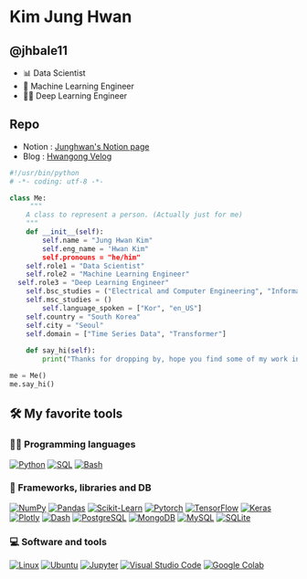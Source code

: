# Kim Jung Hwan
## @jhbale11
- 📊 Data Scientist
- 🧠 Machine Learning Engineer
- 👨‍💻 Deep Learning Engineer

## Repo
- Notion : [Junghwan's Notion page](https://jhbale11.notion.site/Hwan-e5f9b9deb2c74c65818d2b956f2be6df)
- Blog : [Hwangong Velog](https://velog.io/@jhbale11)

```python
#!/usr/bin/python
# -*- coding: utf-8 -*-

class Me:
     """
    A class to represent a person. (Actually just for me)
    """
    def __init__(self):
        self.name = "Jung Hwan Kim"
        self.eng_name = 'Hwan Kim"
        self.pronouns = "he/him"
	self.role1 = "Data Scientist"
	self.role2 = "Machine Learning Engineer"
  self.role3 = "Deep Learning Engineer"
	self.bsc_studies = ("Electrical and Computer Engineering", "Information Science and Culture","Seoul National University, SNU")
	self.msc_studies = ()
        self.language_spoken = ["Kor", "en_US"]
	self.country = "South Korea"
	self.city = "Seoul"
	self.domain = ["Time Series Data", "Transformer"]
				
    def say_hi(self):
        print("Thanks for dropping by, hope you find some of my work interesting. \n I'll be happy to connect with you on Social Media!")

me = Me()
me.say_hi()
```


## 🛠️ My favorite tools

### 👨‍💻 Programming languages

<p>
    <a href="https://github.com/search?q=user%3Apapaemman+language%3Apython"><img alt="Python" src="https://img.shields.io/badge/Python-3476ab.svg?logo=python&logoColor=ffd542"></a>
    <a href="https://github.com/search?q=user%3Apapaemman+language%3Asql"><img alt="SQL" src="https://custom-icon-badges.herokuapp.com/badge/SQL-025E8C.svg?logo=database&logoColor=white"></a>
    <a href="https://github.com/search?q=user%3Apapaemman+language%3Abash"><img alt="Bash" src="https://img.shields.io/badge/Bash-121011.svg?logo=gnu-bash&logoColor=white"></a>
</p>



### 🧰 Frameworks, libraries and DB

<p>
    <a href="https://numpy.org/"><img alt="NumPy" src="https://img.shields.io/badge/Numpy-4d77cf.svg?logo=numpy&logoColor=white"></a>
    <a href="https://pandas.pydata.org/"><img alt="Pandas" src="https://img.shields.io/badge/Pandas-150458.svg?logo=pandas&logoColor=white"></a>
    <a href="https://scikit-learn.org/stable/index.html"><img alt="Scikit-Learn" src="https://img.shields.io/badge/scikitlearn-3499cd.svg?logo=scikit-learn&logoColor=fa9b3b"></a>
    <a href="https://pytorch.org/"><img alt="Pytorch" src="https://img.shields.io/badge/Pytorch-Pytorch-red"></a>
    <a href="https://www.tensorflow.org/"><img alt="TensorFlow" src="https://img.shields.io/badge/TensorFlow-FF6F00.svg?logo=TensorFlow&logoColor=white"></a>
    <a href="https://keras.io/"><img alt="Keras" src="https://img.shields.io/badge/Keras-D00000.svg?logo=Keras&logoColor=white"></a>
    <a href="https://plotly.com/"><img alt="Plotly" src="https://img.shields.io/badge/Plotly-3c4c74.svg?logo=plotly&logoColor=white"></a>
    <a href="https://plotly.com/dash/"><img alt="Dash" src="https://img.shields.io/badge/Dash-9ca4bc.svg?logo=dash&logoColor=white"></a>
    <a href="https://www.postgresql.org/"><img alt="PostgreSQL" src ="https://img.shields.io/badge/PostgreSQL-316192.svg?logo=postgresql&logoColor=white"></a>
    <a href="https://www.mongodb.com/"><img alt="MongoDB" src ="https://img.shields.io/badge/MongoDB-4ea94b.svg?logo=mongodb&logoColor=white"></a>
    <a href="https://www.mysql.com/"><img alt="MySQL" src="https://img.shields.io/badge/MySQL-00f.svg?logo=mysql&logoColor=white"></a>
    <a href="https://www.sqlite.org/index.html"><img alt="SQLite" src ="https://img.shields.io/badge/SQLite-07405e.svg?logo=sqlite&logoColor=white"></a>
</p>


### 💻 Software and tools

<p>
   <a href="https://www.linux.org/"><img alt="Linux" src="https://img.shields.io/badge/Linux-black.svg?logo=linux&logoColor=white"></a>
   <a href="https://ubuntu.com/"><img alt="Ubuntu" src="https://img.shields.io/badge/Ubuntu-dd4814.svg?logo=ubuntu&logoColor=white"></a>
   <a href="https://jupyter.org/"><img alt="Jupyter" src="https://img.shields.io/badge/Jupyter-F37626.svg?logo=Jupyter&logoColor=white"></a>
    <a href="https://code.visualstudio.com/"><img alt="Visual Studio Code" src="https://img.shields.io/badge/Visual%20Studio%20Code-4db3f3.svg?logo=visual-studio-code&logoColor=white"></a>
    <a href="https://colab.research.google.com/?utm_source=scs-index"><img alt="Google Colab" src="https://img.shields.io/badge/Google%20Colab-black.svg?logo=google%20colab&logoColor=ffd936"></a>
    
</p>



<!---
jhbale11/Introduce_Myself is a ✨ special ✨ repository because its `README.md` (this file) appears on your GitHub profile.
You can click the Preview link to take a look at your changes.
--->
